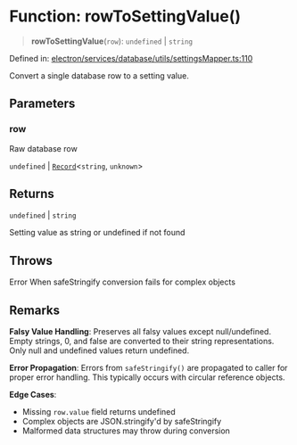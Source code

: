 # Function: rowToSettingValue()

> **rowToSettingValue**(`row`): `undefined` \| `string`

Defined in: [electron/services/database/utils/settingsMapper.ts:110](https://github.com/Nick2bad4u/Uptime-Watcher/blob/8a1973382d5fe14c52996ecda381894eb7ecd4a6/electron/services/database/utils/settingsMapper.ts#L110)

Convert a single database row to a setting value.

## Parameters

### row

Raw database row

`undefined` | [`Record`](https://www.typescriptlang.org/docs/handbook/utility-types.html#recordkeys-type)\<`string`, `unknown`\>

## Returns

`undefined` \| `string`

Setting value as string or undefined if not found

## Throws

Error When safeStringify conversion fails for complex objects

## Remarks

**Falsy Value Handling**: Preserves all falsy values except null/undefined.
Empty strings, 0, and false are converted to their string representations.
Only null and undefined values return undefined.

**Error Propagation**: Errors from `safeStringify()` are propagated to caller
for proper error handling. This typically occurs with circular reference objects.

**Edge Cases**:
- Missing `row.value` field returns undefined
- Complex objects are JSON.stringify'd by safeStringify
- Malformed data structures may throw during conversion
